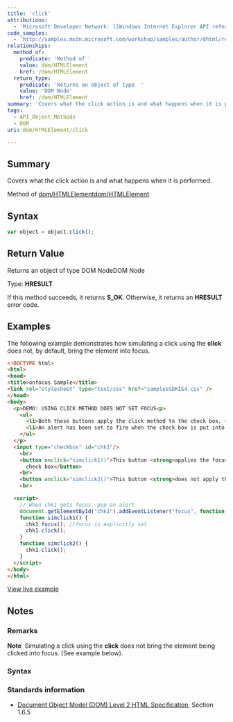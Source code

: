 ```yaml
---
title: 'click'
attributions:
  - 'Microsoft Developer Network: [[Windows Internet Explorer API reference](http://msdn.microsoft.com/en-us/library/ie/hh828809%28v=vs.85%29.aspx) Article]'
code_samples:
  - 'http://samples.msdn.microsoft.com/workshop/samples/author/dhtml/refs/click.htm'
relationships:
  method_of:
    predicate: 'Method of '
    value: dom/HTMLElement
    href: /dom/HTMLElement
  return_type:
    predicate: 'Returns an object of type  '
    value: 'DOM Node'
    href: /dom/HTMLElement
summary: 'Covers what the click action is and what happens when it is performed.'
tags:
  - API_Object_Methods
  - DOM
uri: dom/HTMLElement/click

---
```

## Summary

Covers what the click action is and what happens when it is performed.

Method of [dom/HTMLElement](/dom/HTMLElement)[dom/HTMLElement](/dom/HTMLElement)

## Syntax

``` js
var object = object.click();
```

## Return Value

Returns an object of type DOM NodeDOM Node

Type: **HRESULT**

If this method succeeds, it returns **S\_OK**. Otherwise, it returns an **HRESULT** error code.

## Examples

The following example demonstrates how simulating a click using the **click** does not, by default, bring the element into focus.

``` html
<!DOCTYPE html>
<html>
<head>
<title>onfocus Sample</title>
<link rel="stylesheet" type="text/css" href="samplesSDKIE4.css" />
</head>
<body>
  <p>DEMO: USING CLICK METHOD DOES NOT SET FOCUS<p>
    <ul>
      <li>Both these buttons apply the click method to the check box. </li>
      <li>An alert has been set to fire when the check box is put into focus.</li>
    </ul>
  </p>
  <input type="checkbox" id="chk1"/>
    <br>
    <button onclick="simclick1()">This button <strong>applies the focus method</strong> to
      check box</button>
    <br>
    <button onclick="simclick2()">This button <strong>does not apply the focus method</strong> to check box</button>
    <br>

  <script>
    // When chk1 gets focus, pop an alert
    document.getElementById("chk1").addEventListener("focus", function(){alert("check box is in focus!");}, false);
    function simclick1() {
      chk1.focus(); //focus is explicitly set
      chk1.click();
    }
    function simclick2() {
      chk1.click();
    }
  </script>
</body>
</html>
```

[View live example](http://samples.msdn.microsoft.com/workshop/samples/author/dhtml/refs/click.htm)

## Notes

### Remarks

**Note**  Simulating a click using the **click** does not bring the element being clicked into focus. (See example below).

### Syntax

### Standards information

-   [Document Object Model (DOM) Level 2 HTML Specification](http://go.microsoft.com/fwlink/p/?linkid=196991), Section 1.6.5
